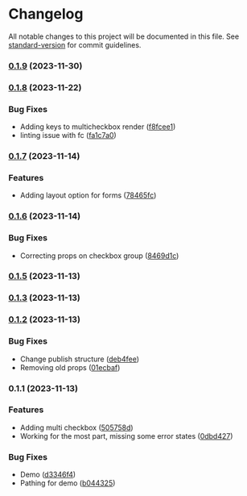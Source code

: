 # Changelog

All notable changes to this project will be documented in this file. See [standard-version](https://github.com/conventional-changelog/standard-version) for commit guidelines.

### [0.1.9](https://github.com/christopher-caldwell/mantine-form-generator/compare/v0.1.8...v0.1.9) (2023-11-30)

### [0.1.8](https://github.com/christopher-caldwell/mantine-form-generator/compare/v0.1.7...v0.1.8) (2023-11-22)


### Bug Fixes

* Adding keys to multicheckbox render ([f8fcee1](https://github.com/christopher-caldwell/mantine-form-generator/commit/f8fcee1489883a5286915653ada07405971791f2))
* linting issue with fc ([fa1c7a0](https://github.com/christopher-caldwell/mantine-form-generator/commit/fa1c7a04e1e8a4d98b935fff1fc3ec0cdf15c6f3))

### [0.1.7](https://github.com/christopher-caldwell/mantine-form-generator/compare/v0.1.6...v0.1.7) (2023-11-14)


### Features

* Adding layout option for forms ([78465fc](https://github.com/christopher-caldwell/mantine-form-generator/commit/78465fc7a8b193dcdf11858c7d8da55e311478ce))

### [0.1.6](https://github.com/christopher-caldwell/mantine-form-generator/compare/v0.1.5...v0.1.6) (2023-11-14)


### Bug Fixes

* Correcting props on checkbox group ([8469d1c](https://github.com/christopher-caldwell/mantine-form-generator/commit/8469d1c838afbcb42532211d9a8b908c32e8e33a))

### [0.1.5](https://github.com/christopher-caldwell/mantine-form-generator/compare/v0.1.2...v0.1.5) (2023-11-13)

### [0.1.3](https://github.com/christopher-caldwell/mantine-form-generator/compare/v0.1.2...v0.1.3) (2023-11-13)

### [0.1.2](https://github.com/christopher-caldwell/mantine-form-generator/compare/v0.1.1...v0.1.2) (2023-11-13)


### Bug Fixes

* Change publish structure ([deb4fee](https://github.com/christopher-caldwell/mantine-form-generator/commit/deb4fee50355d05a7444667eab1fb19a060ae602))
* Removing old props ([01ecbaf](https://github.com/christopher-caldwell/mantine-form-generator/commit/01ecbaf660c0903f12eab093eed03b5374111610))

### 0.1.1 (2023-11-13)


### Features

* Adding multi checkbox ([505758d](https://github.com/christopher-caldwell/mantine-form-generator/commit/505758df758e1413733d2ebd5adaf69e70b12afe))
* Working for the most part, missing some error states ([0dbd427](https://github.com/christopher-caldwell/mantine-form-generator/commit/0dbd427d6e45d7815e0b7db943bf6b06ed8c5521))


### Bug Fixes

* Demo ([d3346f4](https://github.com/christopher-caldwell/mantine-form-generator/commit/d3346f4d024f4500a75400023a7ef6e948dbc860))
* Pathing for demo ([b044325](https://github.com/christopher-caldwell/mantine-form-generator/commit/b044325e499cad3540e874d1b635bc59851d278f))

